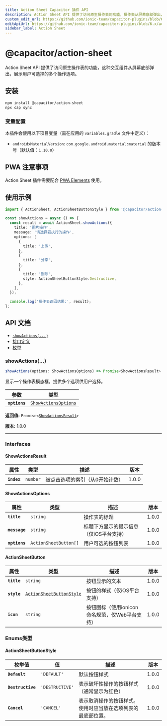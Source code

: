 ```yaml
---
title: Action Sheet Capacitor 插件 API
description: Action Sheet API 提供了访问原生操作表的功能，操作表从屏幕底部弹出，显示用户可执行的操作选项。
custom_edit_url: https://github.com/ionic-team/capacitor-plugins/blob/6.x/action-sheet/README.md
editApiUrl: https://github.com/ionic-team/capacitor-plugins/blob/6.x/action-sheet/src/definitions.ts
sidebar_label: Action Sheet
---
```


# @capacitor/action-sheet

Action Sheet API 提供了访问原生操作表的功能，这种交互组件从屏幕底部弹出，展示用户可选择的多个操作选项。

## 安装

```bash
npm install @capacitor/action-sheet
npx cap sync
```

### 变量配置

本插件会使用以下项目变量（需在应用的 `variables.gradle` 文件中定义）：

- `androidxMaterialVersion`: `com.google.android.material:material` 的版本号（默认值：`1.10.0`）

## PWA 注意事项

Action Sheet 插件需要配合 [PWA Elements](https://capacitorjs.com/docs/web/pwa-elements) 使用。

## 使用示例

```typescript
import { ActionSheet, ActionSheetButtonStyle } from '@capacitor/action-sheet';

const showActions = async () => {
  const result = await ActionSheet.showActions({
    title: '图片操作',
    message: '请选择要执行的操作',
    options: [
      {
        title: '上传',
      },
      {
        title: '分享',
      },
      {
        title: '删除',
        style: ActionSheetButtonStyle.Destructive,
      },
    ],
  });

  console.log('操作表返回结果:', result);
};
```

## API 文档

<docgen-index>

- [`showActions(...)`](#showactions)
- [接口定义](#interfaces)
- [枚举](#enums)

</docgen-index>

<docgen-api>
<!--Update the source file JSDoc comments and rerun docgen to update the docs below-->

### showActions(...)

```typescript
showActions(options: ShowActionsOptions) => Promise<ShowActionsResult>
```

显示一个操作表模态框，提供多个选项供用户选择。

| 参数          | 类型                                                              |
| ------------- | ----------------------------------------------------------------- |
| **`options`** | <code><a href="#showactionsoptions">ShowActionsOptions</a></code> |

**返回值:** <code>Promise&lt;<a href="#showactionsresult">ShowActionsResult</a>&gt;</code>

**版本:** 1.0.0

---

### Interfaces

#### ShowActionsResult

| 属性        | 类型                | 描述                            | 版本  |
| ----------- | ------------------- | ------------------------------- | ----- |
| **`index`** | <code>number</code> | 被点击选项的索引（从0开始计数） | 1.0.0 |

#### ShowActionsOptions

| 属性          | 类型                             | 描述                                    | 版本  |
| ------------- | -------------------------------- | --------------------------------------- | ----- |
| **`title`**   | <code>string</code>              | 操作表的标题                            | 1.0.0 |
| **`message`** | <code>string</code>              | 标题下方显示的提示信息（仅iOS平台支持） | 1.0.0 |
| **`options`** | <code>ActionSheetButton[]</code> | 用户可选的按钮列表                      | 1.0.0 |

#### ActionSheetButton

| 属性        | 类型                                                                      | 描述                                           | 版本  |
| ----------- | ------------------------------------------------------------------------- | ---------------------------------------------- | ----- |
| **`title`** | <code>string</code>                                                       | 按钮显示的文本                                 | 1.0.0 |
| **`style`** | <code><a href="#actionsheetbuttonstyle">ActionSheetButtonStyle</a></code> | 按钮的样式（仅iOS平台支持）                    | 1.0.0 |
| **`icon`**  | <code>string</code>                                                       | 按钮图标（使用ionicon命名规范，仅Web平台支持） | 1.0.0 |

### Enums类型

#### ActionSheetButtonStyle

| 枚举值            | 值                         | 描述                                                         | 版本  |
| ----------------- | -------------------------- | ------------------------------------------------------------ | ----- |
| **`Default`**     | <code>'DEFAULT'</code>     | 默认按钮样式                                                 | 1.0.0 |
| **`Destructive`** | <code>'DESTRUCTIVE'</code> | 表示破坏性操作的按钮样式（通常显示为红色）                   | 1.0.0 |
| **`Cancel`**      | <code>'CANCEL'</code>      | 表示取消操作的按钮样式。使用时应当放在选项列表的最底部位置。 | 1.0.0 |

</docgen-api>
